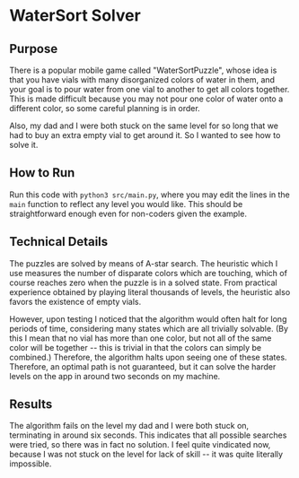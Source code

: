 # WaterSort Solver

## Purpose
There is a popular mobile game called "WaterSortPuzzle", whose idea is that you
have vials with many disorganized colors of water in them, and your goal is to
pour water from one vial to another to get all colors together. This is made
difficult because you may not pour one color of water onto a different color, so
some careful planning is in order.

Also, my dad and I were both stuck on the same level for so long that we had to
buy an extra empty vial to get around it. So I wanted to see how to solve it.

## How to Run
Run this code with `python3 src/main.py`, where you may edit the lines in the
`main` function to reflect any level you would like. This should be
straightforward enough even for non-coders given the example.

## Technical Details
The puzzles are solved by means of A-star search. The heuristic which I use
measures the number of disparate colors which are touching, which of course
reaches zero when the puzzle is in a solved state. From practical experience
obtained by playing literal thousands of levels, the heuristic also favors the
existence of empty vials.

However, upon testing I noticed that the algorithm would often halt for long
periods of time, considering many states which are all trivially solvable. (By
this I mean that no vial has more than one color, but not all of the same color
will be together -- this is trivial in that the colors can simply be combined.)
Therefore, the algorithm halts upon seeing one of these states. Therefore, an
optimal path is not guaranteed, but it can solve the harder levels on the app
in around two seconds on my machine.

## Results

The algorithm fails on the level my dad and I were both stuck on, terminating in
around six seconds. This indicates that all possible searches were tried, so
there was in fact no solution. I feel quite vindicated now, because I was not
stuck on the level for lack of skill -- it was quite literally impossible.
